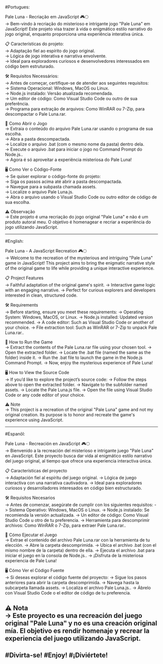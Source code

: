 #Portugues:

Pale Luna - Recriação em JavaScript 🎮🌕                                                             
-> Bem-vindo à recriação do misterioso e intrigante jogo "Pale Luna" em JavaScript! Este projeto visa trazer à vida o enigmático estilo narrativo do jogo original, enquanto proporciona uma experiência interativa única.

📋 Características do projeto:                                                                        
-> Adaptação fiel ao espírito do jogo original.                                                       
-> Lógica de jogo interativa e narrativa envolvente.                                                  
-> Ideal para exploradores curiosos e desenvolvedores interessados em código bem estruturado.         

🛠️ Requisitos Necessários:                                                                             
-> Antes de começar, certifique-se de atender aos seguintes requisitos:                               
-> Sistema Operacional: Windows, MacOS ou Linux.                                                      
-> Node.js instalado: Versão atualizada recomendada.                                                  
-> Um editor de código: Como Visual Studio Code ou outro de sua preferência.                          
-> Programa para extração de arquivos: Como WinRAR ou 7-Zip, para descompactar o Pale Luna.rar.       

🚀 Como Abrir o Jogo                                                                                  
-> Extraia o conteúdo do arquivo Pale Luna.rar usando o programa de sua escolha.                      
-> Abra a pasta descompactada.                                                                        
-> Localize o arquivo .bat (com o mesmo nome da pasta) dentro dela.                                   
-> Execute o arquivo .bat para iniciar o jogo no Command Prompt do Node.js..                          
-> Agora é só aproveitar a experiência misteriosa do Pale Luna!                                       

🖥️ Como Ver o Código-Fonte                                                                             
-> Se quiser explorar o código-fonte do projeto:                                                      
-> Siga os passos acima até abrir a pasta descompactada.                                              
-> Navegue para a subpasta chamada assets.                                                            
-> Localize o arquivo Pale Luna.js.                                                                   
-> Abra o arquivo usando o Visual Studio Code ou outro editor de código de sua escolha.               

⚠️ Observação                                                                                         
-> Este projeto é uma recriação do jogo original "Pale Luna" e não é um produto autoral meu. O  objetivo é homenagear e recriar a experiência do jogo utilizando JavaScript.

------------------------------------------------------------------------------------------------------
#English:

Pale Luna - A JavaScript Recreation 🎮🌕                                                              
-> Welcome to the recreation of the mysterious and intriguing "Pale Luna" game in JavaScript! This project aims to bring the enigmatic narrative style of the original game to life while providing a unique interactive experience.

📋 Project Features                                                                                   
-> Faithful adaptation of the original game's spirit.
-> Interactive game logic with an engaging narrative.
-> Perfect for curious explorers and developers interested in clean, structured code.

🛠️ Requirements                                                                                        
-> Before starting, ensure you meet these requirements:
-> Operating System: Windows, MacOS, or Linux.
-> Node.js installed: Updated version recommended.
-> A code editor: Such as Visual Studio Code or another of your choice.
-> File extraction tool: Such as WinRAR or 7-Zip to unpack Pale Luna.rar..

🚀 How to Run the Game                                                                                
-> Extract the contents of the Pale Luna.rar file using your chosen tool.
-> Open the extracted folder.
-> Locate the .bat file (named the same as the folder) inside it.
-> Run the .bat file to launch the game in the Node.js Command Prompt.
-> Now, enjoy the mysterious experience of Pale Luna!

🖥️ How to View the Source Code                                                                         
-> If you’d like to explore the project’s source code:
-> Follow the steps above to open the extracted folder.
-> Navigate to the subfolder named assets.
-> Locate the Pale Luna.js file.
-> Open the file using Visual Studio Code or any code editor of your choice.

⚠️ Note                                                                                               
-> This project is a recreation of the original "Pale Luna" game and not my original creation. Its purpose is to honor and recreate the game's experience using JavaScript.

------------------------------------------------------------------------------------------------------
#Espanõl:

Pale Luna - Recreación en JavaScript 🎮🌕                                                             
-> Bienvenido a la recreación del misterioso e intrigante juego "Pale Luna" en JavaScript. Este proyecto busca dar vida al enigmático estilo narrativo del juego original, al tiempo que ofrece una experiencia interactiva única.

📋 Características del proyecto                                                                       
-> Adaptación fiel al espíritu del juego original.
-> Lógica de juego interactiva con una narrativa cautivadora.
-> Ideal para exploradores curiosos y desarrolladores interesados en código bien estructurado.

🛠️ Requisitos Necesarios                                                                               
-> Antes de comenzar, asegúrate de cumplir con los siguientes requisitos:
-> Sistema Operativo: Windows, MacOS o Linux.
-> Node.js instalado: Se recomienda la versión actualizada.
-> Un editor de código: Como Visual Studio Code u otro de tu preferencia.
-> Herramienta para descomprimir archivos: Como WinRAR o 7-Zip, para extraer Pale Luna.rar..

🚀 Cómo Ejecutar el Juego                                                                             
-> Extrae el contenido del archivo Pale Luna.rar con la herramienta de tu elección.
-> Abre la carpeta descomprimida.
-> Ubica el archivo .bat (con el mismo nombre de la carpeta) dentro de ella.
-> Ejecuta el archivo .bat para iniciar el juego en la consola de Node.js..
-> ¡Disfruta de la misteriosa experiencia de Pale Luna!

🖥️ Cómo Ver el Código Fuente                                                                           
-> Si deseas explorar el código fuente del proyecto:
-> Sigue los pasos anteriores para abrir la carpeta descomprimida.
-> Navega hasta la subcarpeta llamada assets.
-> Localiza el archivo Pale Luna.js..
-> Ábrelo con Visual Studio Code o el editor de código de tu preferencia.

⚠️ Nota                                                                                               
-> Este proyecto es una recreación del juego original "Pale Luna" y no es una creación original mía. El objetivo es rendir homenaje y recrear la experiencia del juego utilizando JavaScript.
------------------------------------------------------------------------------------------------------
#Divirta-se!
#Enjoy!
#¡Diviértete!
------------------------------------------------------------------------------------------------------

